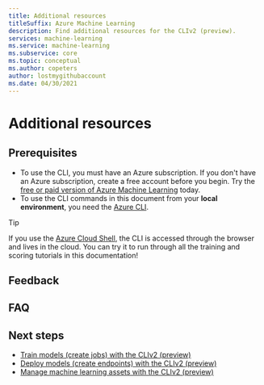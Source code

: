 ```yaml
---
title: Additional resources
titleSuffix: Azure Machine Learning
description: Find additional resources for the CLIv2 (preview).
services: machine-learning
ms.service: machine-learning
ms.subservice: core
ms.topic: conceptual
ms.author: copeters
author: lostmygithubaccount
ms.date: 04/30/2021
---
```


# Additional resources

## Prerequisites

- To use the CLI, you must have an Azure subscription. If you don't have an Azure subscription, create a free account before you begin. Try the [free or paid version of Azure Machine Learning](https://aka.ms/AMLFree) today.
- To use the CLI commands in this document from your **local environment**, you need the [Azure CLI](/cli/azure/install-azure-cli?preserve-view=true&view=azure-cli-latest).

> [!TIP]
> If you use the [Azure Cloud Shell](https://azure.microsoft.com//features/cloud-shell/), the CLI is accessed through the browser and lives in the cloud. You can try it to run through all the training and scoring tutorials in this documentation!

## Feedback

## FAQ

## Next steps

- [Train models (create jobs) with the CLIv2 (preview)](training.md)
- [Deploy models (create endpoints) with the CLIv2 (preview)](scoring.md)
- [Manage machine learning assets with the CLIv2 (preview)](assets.md)
